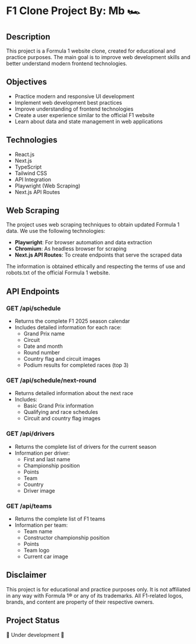 # F1 Clone Project By: Mb 🏎️

## Description

This project is a Formula 1 website clone, created for educational and practice purposes. The main goal is to improve web development skills and better understand modern frontend technologies.

## Objectives

- Practice modern and responsive UI development
- Implement web development best practices
- Improve understanding of frontend technologies
- Create a user experience similar to the official F1 website
- Learn about data and state management in web applications

## Technologies

- React.js
- Next.js
- TypeScript
- Tailwind CSS
- API Integration
- Playwright (Web Scraping)
- Next.js API Routes

## Web Scraping

The project uses web scraping techniques to obtain updated Formula 1 data. We use the following technologies:

- **Playwright**: For browser automation and data extraction
- **Chromium**: As headless browser for scraping
- **Next.js API Routes**: To create endpoints that serve the scraped data

The information is obtained ethically and respecting the terms of use and robots.txt of the official Formula 1 website.

## API Endpoints

### GET /api/schedule

- Returns the complete F1 2025 season calendar
- Includes detailed information for each race:
  - Grand Prix name
  - Circuit
  - Date and month
  - Round number
  - Country flag and circuit images
  - Podium results for completed races (top 3)

### GET /api/schedule/next-round

- Returns detailed information about the next race
- Includes:
  - Basic Grand Prix information
  - Qualifying and race schedules
  - Circuit and country flag images

### GET /api/drivers

- Returns the complete list of drivers for the current season
- Information per driver:
  - First and last name
  - Championship position
  - Points
  - Team
  - Country
  - Driver image

### GET /api/teams

- Returns the complete list of F1 teams
- Information per team:
  - Team name
  - Constructor championship position
  - Points
  - Team logo
  - Current car image

## Disclaimer

This project is for educational and practice purposes only. It is not affiliated in any way with Formula 1® or any of its trademarks. All F1-related logos, brands, and content are property of their respective owners.

## Project Status

🚧 Under development 🚧
